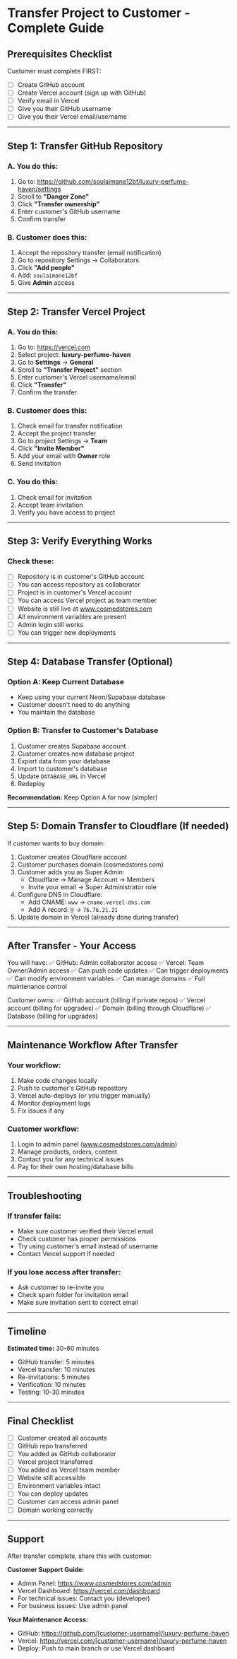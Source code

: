 # Transfer Project to Customer - Complete Guide

## Prerequisites Checklist

Customer must complete FIRST:
- [ ] Create GitHub account
- [ ] Create Vercel account (sign up with GitHub)
- [ ] Verify email in Vercel
- [ ] Give you their GitHub username
- [ ] Give you their Vercel email/username

---

## Step 1: Transfer GitHub Repository

### A. You do this:
1. Go to: https://github.com/soulaimane12bf/luxury-perfume-haven/settings
2. Scroll to **"Danger Zone"**
3. Click **"Transfer ownership"**
4. Enter customer's GitHub username
5. Confirm transfer

### B. Customer does this:
1. Accept the repository transfer (email notification)
2. Go to repository Settings → Collaborators
3. Click **"Add people"**
4. Add: `soulaimane12bf`
5. Give **Admin** access

---

## Step 2: Transfer Vercel Project

### A. You do this:
1. Go to: https://vercel.com
2. Select project: **luxury-perfume-haven**
3. Go to **Settings** → **General**
4. Scroll to **"Transfer Project"** section
5. Enter customer's Vercel username/email
6. Click **"Transfer"**
7. Confirm the transfer

### B. Customer does this:
1. Check email for transfer notification
2. Accept the project transfer
3. Go to project Settings → **Team**
4. Click **"Invite Member"**
5. Add your email with **Owner** role
6. Send invitation

### C. You do this:
1. Check email for invitation
2. Accept team invitation
3. Verify you have access to project

---

## Step 3: Verify Everything Works

### Check these:
- [ ] Repository is in customer's GitHub account
- [ ] You can access repository as collaborator
- [ ] Project is in customer's Vercel account
- [ ] You can access Vercel project as team member
- [ ] Website is still live at www.cosmedstores.com
- [ ] All environment variables are present
- [ ] Admin login still works
- [ ] You can trigger new deployments

---

## Step 4: Database Transfer (Optional)

### Option A: Keep Current Database
- Keep using your current Neon/Supabase database
- Customer doesn't need to do anything
- You maintain the database

### Option B: Transfer to Customer's Database
1. Customer creates Supabase account
2. Customer creates new database project
3. Export data from your database
4. Import to customer's database
5. Update `DATABASE_URL` in Vercel
6. Redeploy

**Recommendation:** Keep Option A for now (simpler)

---

## Step 5: Domain Transfer to Cloudflare (If needed)

If customer wants to buy domain:
1. Customer creates Cloudflare account
2. Customer purchases domain (cosmedstores.com)
3. Customer adds you as Super Admin:
   - Cloudflare → Manage Account → Members
   - Invite your email → Super Administrator role
4. Configure DNS in Cloudflare:
   - Add CNAME: `www` → `cname.vercel-dns.com`
   - Add A record: `@` → `76.76.21.21`
5. Update domain in Vercel (already done during transfer)

---

## After Transfer - Your Access

You will have:
✅ GitHub: Admin collaborator access
✅ Vercel: Team Owner/Admin access
✅ Can push code updates
✅ Can trigger deployments
✅ Can modify environment variables
✅ Can manage domains
✅ Full maintenance control

Customer owns:
✅ GitHub account (billing if private repos)
✅ Vercel account (billing for upgrades)
✅ Domain (billing through Cloudflare)
✅ Database (billing for upgrades)

---

## Maintenance Workflow After Transfer

### Your workflow:
1. Make code changes locally
2. Push to customer's GitHub repository
3. Vercel auto-deploys (or you trigger manually)
4. Monitor deployment logs
5. Fix issues if any

### Customer workflow:
1. Login to admin panel (www.cosmedstores.com/admin)
2. Manage products, orders, content
3. Contact you for any technical issues
4. Pay for their own hosting/database bills

---

## Troubleshooting

### If transfer fails:
- Make sure customer verified their Vercel email
- Check customer has proper permissions
- Try using customer's email instead of username
- Contact Vercel support if needed

### If you lose access after transfer:
- Ask customer to re-invite you
- Check spam folder for invitation email
- Make sure invitation sent to correct email

---

## Timeline

**Estimated time:** 30-60 minutes

- GitHub transfer: 5 minutes
- Vercel transfer: 10 minutes  
- Re-invitations: 5 minutes
- Verification: 10 minutes
- Testing: 10-30 minutes

---

## Final Checklist

- [ ] Customer created all accounts
- [ ] GitHub repo transferred
- [ ] You added as GitHub collaborator
- [ ] Vercel project transferred
- [ ] You added as Vercel team member
- [ ] Website still accessible
- [ ] Environment variables intact
- [ ] You can deploy updates
- [ ] Customer can access admin panel
- [ ] Domain working correctly

---

## Support

After transfer complete, share this with customer:

**Customer Support Guide:**
- Admin Panel: https://www.cosmedstores.com/admin
- Vercel Dashboard: https://vercel.com/dashboard
- For technical issues: Contact you (developer)
- For business issues: Use admin panel

**Your Maintenance Access:**
- GitHub: https://github.com/[customer-username]/luxury-perfume-haven
- Vercel: https://vercel.com/[customer-username]/luxury-perfume-haven
- Deploy: Push to main branch or use Vercel dashboard
